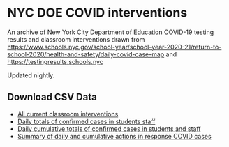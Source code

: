 # NYC DOE COVID interventions

An archive of New York City Department of Education COVID-19 testing results and classroom interventions drawn from https://www.schools.nyc.gov/school-year/school-year-2020-21/return-to-school-2020/health-and-safety/daily-covid-case-map and https://testingresults.schools.nyc

Updated nightly.


## Download CSV Data

- [All current classroom interventions](https://raw.githubusercontent.com/pressnyc/nyc-doe-covid-interventions/main/csv/activeinterventioncases.csv)
- [Daily totals of confirmed cases in students staff](https://raw.githubusercontent.com/pressnyc/nyc-doe-covid-interventions/main/csv/confirmed-cases-daily.csv)
- [Daily cumulative totals of confirmed cases in students and staff](https://raw.githubusercontent.com/pressnyc/nyc-doe-covid-interventions/main/csv/confirmed-cases-cumulative.csv)
- [Summary of daily and cumulative actions in response COVID cases](https://raw.githubusercontent.com/pressnyc/nyc-doe-covid-interventions/main/csv/actions.csv)
